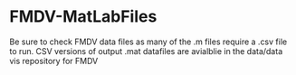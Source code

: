 # FMDV-MatLabFiles

Be sure to check FMDV data files as many of the .m files require a .csv file to run.  CSV versions of output .mat datafiles are avialblie in the data/data vis 
repository for FMDV
